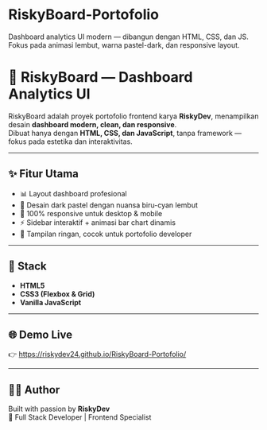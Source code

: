 # RiskyBoard-Portofolio
Dashboard analytics UI modern — dibangun dengan HTML, CSS, dan JS. Fokus pada animasi lembut, warna pastel-dark, dan responsive layout.

# 🧠 RiskyBoard — Dashboard Analytics UI

RiskyBoard adalah proyek portofolio frontend karya **RiskyDev**, menampilkan desain **dashboard modern, clean, dan responsive**.  
Dibuat hanya dengan **HTML, CSS, dan JavaScript**, tanpa framework — fokus pada estetika dan interaktivitas.

---

## ✨ Fitur Utama
- 📊 Layout dashboard profesional
- 🎨 Desain dark pastel dengan nuansa biru-cyan lembut
- 📱 100% responsive untuk desktop & mobile
- ⚡ Sidebar interaktif + animasi bar chart dinamis
- 💎 Tampilan ringan, cocok untuk portofolio developer

---

## 🧩 Stack
- **HTML5**
- **CSS3 (Flexbox & Grid)**
- **Vanilla JavaScript**

---

## 🌐 Demo Live
👉 https://riskydev24.github.io/RiskyBoard-Portofolio/

---

## 👨‍💻 Author
Built with passion by **RiskyDev**  
🧩 Full Stack Developer | Frontend Specialist
